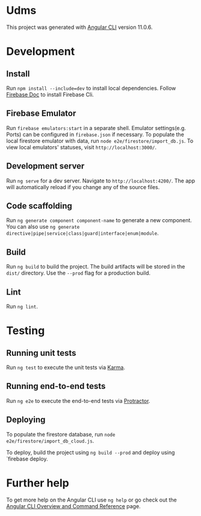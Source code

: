 # Udms

This project was generated with [Angular CLI](https://github.com/angular/angular-cli) version 11.0.6.


# Development

## Install
Run `npm install --include=dev` to install local dependencies. Follow [Firebase Doc](https://firebase.google.com/docs/cli) to install Firebase Cli.

## Firebase Emulator
Run `firebase emulators:start` in a separate shell. Emulator settings(e.g. Ports) can be configured in `firebase.json` if necessary. To populate the local firestore emulator with data, run `node e2e/firestore/import_db.js`. To view local emulators' statuses, visit `http://localhost:3000/`.

## Development server

Run `ng serve` for a dev server. Navigate to `http://localhost:4200/`. The app will automatically reload if you change any of the source files.

## Code scaffolding

Run `ng generate component component-name` to generate a new component. You can also use `ng generate directive|pipe|service|class|guard|interface|enum|module`.

## Build

Run `ng build` to build the project. The build artifacts will be stored in the `dist/` directory. Use the `--prod` flag for a production build.

## Lint

Run `ng lint`.

# Testing

## Running unit tests

Run `ng test` to execute the unit tests via [Karma](https://karma-runner.github.io).

## Running end-to-end tests

Run `ng e2e` to execute the end-to-end tests via [Protractor](http://www.protractortest.org/).

## Deploying

To populate the firestore database, run `node e2e/firestore/import_db_cloud.js`.

To deploy, build the project using `ng build --prod` and deploy using `firebase deploy.

# Further help

To get more help on the Angular CLI use `ng help` or go check out the [Angular CLI Overview and Command Reference](https://angular.io/cli) page.
